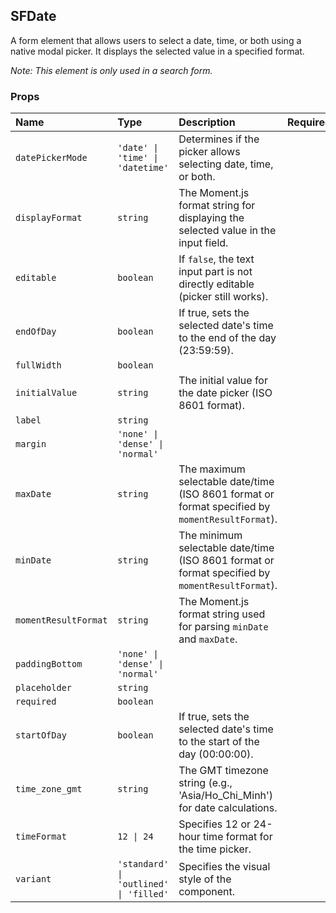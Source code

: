 ## SFDate

A form element that allows users to select a date, time, or both using a native modal picker. It displays the selected value in a specified format.

*Note: This element is only used in a search form.*

### Props

| Name | Type | Description | Required | Default |
| :--- | :--- | :---------- | :-------- | :------- |
| `datePickerMode` | `'date' \| 'time' \| 'datetime'` | Determines if the picker allows selecting date, time, or both. | | `'datetime'` |
| `displayFormat` | `string` | The Moment.js format string for displaying the selected value in the input field. | | `'DD/MM/YYYY - HH:mm'` |
| `editable` | `boolean` | If `false`, the text input part is not directly editable (picker still works). | | `true` |
| `endOfDay` | `boolean` | If true, sets the selected date's time to the end of the day (23:59:59). | | `false` |
| `fullWidth` | `boolean` | | | `false` |
| `initialValue` | `string` | The initial value for the date picker (ISO 8601 format). | | `undefined` |
| `label` | `string` | | | `'close_time'` |
| `margin` | `'none' \| 'dense' \| 'normal'` | | | `'normal'` |
| `maxDate` | `string` | The maximum selectable date/time (ISO 8601 format or format specified by `momentResultFormat`). | | `undefined` |
| `minDate` | `string` | The minimum selectable date/time (ISO 8601 format or format specified by `momentResultFormat`). | | `undefined` |
| `momentResultFormat` | `string` | The Moment.js format string used for parsing `minDate` and `maxDate`. | | `undefined` |
| `paddingBottom` | `'none' \| 'dense' \| 'normal'` | | | `'none'` |
| `placeholder` | `string` | | | `undefined` |
| `required` | `boolean` | | | `false` |
| `startOfDay` | `boolean` | If true, sets the selected date's time to the start of the day (00:00:00). | | `false` |
| `time_zone_gmt` | `string` | The GMT timezone string (e.g., 'Asia/Ho_Chi_Minh') for date calculations. | | `undefined` |
| `timeFormat` | `12 \| 24` | Specifies 12 or 24-hour time format for the time picker. | | `12` |
| `variant` | `'standard' \| 'outlined' \| 'filled'` | Specifies the visual style of the component. | | `'standard'` |
